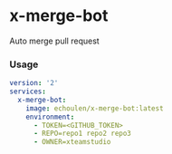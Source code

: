 # x-merge-bot
Auto merge pull request

### Usage

```yml
version: '2'
services:
  x-merge-bot:
    image: echoulen/x-merge-bot:latest
    environment:
      - TOKEN=<GITHUB_TOKEN>
      - REPO=repo1 repo2 repo3
      - OWNER=xteamstudio
```